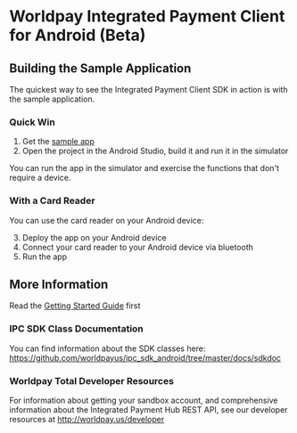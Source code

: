 # Worldpay Integrated Payment Client for Android (Beta)

## Building the Sample Application
The quickest way to see the Integrated Payment Client SDK in action is with the sample application.

### Quick Win
1.  Get the [sample app](http://github.com/worldpayus/ipc_sdk_android/tree/master/sampleapp)  
2.  Open the project in the Android Studio, build it and run it in the simulator

You can run the app in the simulator and exercise the functions that don't require a device.

### With a Card Reader
You can use the card reader on your Android device:

3.  Deploy the app on your Android device
4.  Connect your card reader to your Android device via bluetooth
5.  Run the app

## More Information
Read the [Getting Started Guide](https://github.com/worldpayus/ipc_sdk_android/blob/master/docs/Getting%20Started%20with%20the%20Worldpay%20IPC%20SDK%20for%20Android.docx) first

### IPC SDK Class Documentation
You can find information about the SDK classes here: https://github.com/worldpayus/ipc_sdk_android/tree/master/docs/sdkdoc

### Worldpay Total Developer Resources
For information about getting your sandbox account, and comprehensive information about the Integrated Payment Hub REST API, see our developer resources at http://worldpay.us/developer
